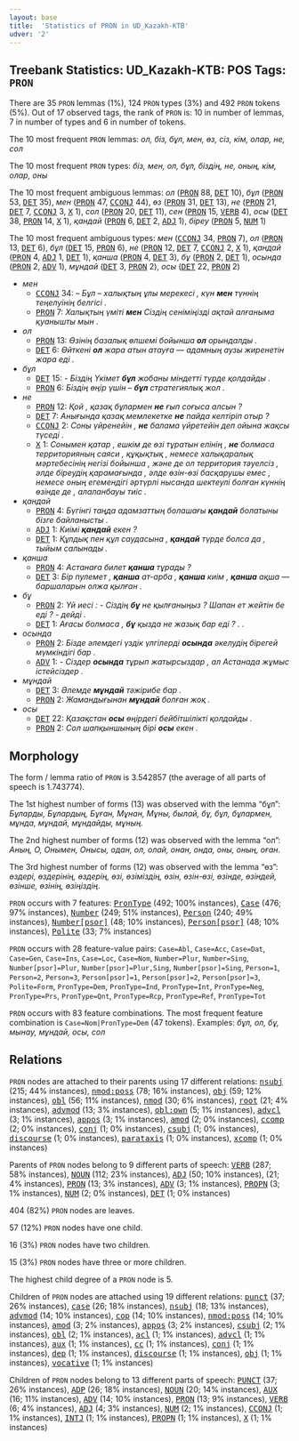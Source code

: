 ```yaml
---
layout: base
title:  'Statistics of PRON in UD_Kazakh-KTB'
udver: '2'
---
```


## Treebank Statistics: UD_Kazakh-KTB: POS Tags: `PRON`

There are 35 `PRON` lemmas (1%), 124 `PRON` types (3%) and 492 `PRON` tokens (5%).
Out of 17 observed tags, the rank of `PRON` is: 10 in number of lemmas, 7 in number of types and 6 in number of tokens.

The 10 most frequent `PRON` lemmas: <em>ол, біз, бұл, мен, өз, сіз, кім, олар, не, сол</em>

The 10 most frequent `PRON` types:  <em>біз, мен, ол, бұл, біздің, не, оның, кім, олар, оны</em>

The 10 most frequent ambiguous lemmas: <em>ол</em> (<tt><a href="kk_ktb-pos-PRON.html">PRON</a></tt> 88, <tt><a href="kk_ktb-pos-DET.html">DET</a></tt> 10), <em>бұл</em> (<tt><a href="kk_ktb-pos-PRON.html">PRON</a></tt> 53, <tt><a href="kk_ktb-pos-DET.html">DET</a></tt> 35), <em>мен</em> (<tt><a href="kk_ktb-pos-PRON.html">PRON</a></tt> 47, <tt><a href="kk_ktb-pos-CCONJ.html">CCONJ</a></tt> 44), <em>өз</em> (<tt><a href="kk_ktb-pos-PRON.html">PRON</a></tt> 31, <tt><a href="kk_ktb-pos-DET.html">DET</a></tt> 13), <em>не</em> (<tt><a href="kk_ktb-pos-PRON.html">PRON</a></tt> 21, <tt><a href="kk_ktb-pos-DET.html">DET</a></tt> 7, <tt><a href="kk_ktb-pos-CCONJ.html">CCONJ</a></tt> 3, <tt><a href="kk_ktb-pos-X.html">X</a></tt> 1), <em>сол</em> (<tt><a href="kk_ktb-pos-PRON.html">PRON</a></tt> 20, <tt><a href="kk_ktb-pos-DET.html">DET</a></tt> 11), <em>сен</em> (<tt><a href="kk_ktb-pos-PRON.html">PRON</a></tt> 15, <tt><a href="kk_ktb-pos-VERB.html">VERB</a></tt> 4), <em>осы</em> (<tt><a href="kk_ktb-pos-DET.html">DET</a></tt> 38, <tt><a href="kk_ktb-pos-PRON.html">PRON</a></tt> 14, <tt><a href="kk_ktb-pos-X.html">X</a></tt> 1), <em>қандай</em> (<tt><a href="kk_ktb-pos-PRON.html">PRON</a></tt> 6, <tt><a href="kk_ktb-pos-DET.html">DET</a></tt> 2, <tt><a href="kk_ktb-pos-ADJ.html">ADJ</a></tt> 1), <em>біреу</em> (<tt><a href="kk_ktb-pos-PRON.html">PRON</a></tt> 5, <tt><a href="kk_ktb-pos-NUM.html">NUM</a></tt> 1)

The 10 most frequent ambiguous types:  <em>мен</em> (<tt><a href="kk_ktb-pos-CCONJ.html">CCONJ</a></tt> 34, <tt><a href="kk_ktb-pos-PRON.html">PRON</a></tt> 7), <em>ол</em> (<tt><a href="kk_ktb-pos-PRON.html">PRON</a></tt> 13, <tt><a href="kk_ktb-pos-DET.html">DET</a></tt> 6), <em>бұл</em> (<tt><a href="kk_ktb-pos-DET.html">DET</a></tt> 15, <tt><a href="kk_ktb-pos-PRON.html">PRON</a></tt> 6), <em>не</em> (<tt><a href="kk_ktb-pos-PRON.html">PRON</a></tt> 12, <tt><a href="kk_ktb-pos-DET.html">DET</a></tt> 7, <tt><a href="kk_ktb-pos-CCONJ.html">CCONJ</a></tt> 2, <tt><a href="kk_ktb-pos-X.html">X</a></tt> 1), <em>қандай</em> (<tt><a href="kk_ktb-pos-PRON.html">PRON</a></tt> 4, <tt><a href="kk_ktb-pos-ADJ.html">ADJ</a></tt> 1, <tt><a href="kk_ktb-pos-DET.html">DET</a></tt> 1), <em>қанша</em> (<tt><a href="kk_ktb-pos-PRON.html">PRON</a></tt> 4, <tt><a href="kk_ktb-pos-DET.html">DET</a></tt> 3), <em>бұ</em> (<tt><a href="kk_ktb-pos-PRON.html">PRON</a></tt> 2, <tt><a href="kk_ktb-pos-DET.html">DET</a></tt> 1), <em>осында</em> (<tt><a href="kk_ktb-pos-PRON.html">PRON</a></tt> 2, <tt><a href="kk_ktb-pos-ADV.html">ADV</a></tt> 1), <em>мұндай</em> (<tt><a href="kk_ktb-pos-DET.html">DET</a></tt> 3, <tt><a href="kk_ktb-pos-PRON.html">PRON</a></tt> 2), <em>осы</em> (<tt><a href="kk_ktb-pos-DET.html">DET</a></tt> 22, <tt><a href="kk_ktb-pos-PRON.html">PRON</a></tt> 2)


* <em>мен</em>
  * <tt><a href="kk_ktb-pos-CCONJ.html">CCONJ</a></tt> 34: <em>– Бұл – халықтың ұлы мерекесі , күн <b>мен</b> түннің теңелуінің белгісі .</em>
  * <tt><a href="kk_ktb-pos-PRON.html">PRON</a></tt> 7: <em>Халықтың үміті <b>мен</b> Сіздің сеніміңізді ақтай алғаныма қуанышты мын .</em>
* <em>ол</em>
  * <tt><a href="kk_ktb-pos-PRON.html">PRON</a></tt> 13: <em>Өзінің базалық өлшемі бойынша <b>ол</b> орындалды .</em>
  * <tt><a href="kk_ktb-pos-DET.html">DET</a></tt> 6: <em>Өйткені <b>ол</b> жара атын атауға — адамның аузы жиренетін жара еді .</em>
* <em>бұл</em>
  * <tt><a href="kk_ktb-pos-DET.html">DET</a></tt> 15: <em>- Біздің Үкімет <b>бұл</b> жобаны міндетті түрде қолдайды .</em>
  * <tt><a href="kk_ktb-pos-PRON.html">PRON</a></tt> 6: <em>Біздің өңір үшін – <b>бұл</b> стратегиялық жол .</em>
* <em>не</em>
  * <tt><a href="kk_ktb-pos-PRON.html">PRON</a></tt> 12: <em>Қой , қазақ бұлармен <b>не</b> ғып соғыса алсын ?</em>
  * <tt><a href="kk_ktb-pos-DET.html">DET</a></tt> 7: <em>Анығында қазақ мемлекетке <b>не</b> пайда келтіріп отыр ?</em>
  * <tt><a href="kk_ktb-pos-CCONJ.html">CCONJ</a></tt> 2: <em>Соны үйренейін , <b>не</b> балама үйретейін деп ойына жақсы түседі .</em>
  * <tt><a href="kk_ktb-pos-X.html">X</a></tt> 1: <em>Сонымен қатар , ешкім де өзі тұратын елінің , <b>не</b> болмаса территорияның саяси , құқықтық , немесе халықаралық мәртебесінің негізі бойынша , және де ол территория тәуелсіз , әлде біреудің қарамағында , әлде өзін-өзі басқарушы емес , немесе оның егемендігі әртүрлі нысанда шектеулі болған күннің өзінде де , алаланбауы тиіс .</em>
* <em>қандай</em>
  * <tt><a href="kk_ktb-pos-PRON.html">PRON</a></tt> 4: <em>Бүгінгі таңда адамзаттың болашағы <b>қандай</b> болатыны бізге байланысты .</em>
  * <tt><a href="kk_ktb-pos-ADJ.html">ADJ</a></tt> 1: <em>Киімі <b>қандай</b> екен ?</em>
  * <tt><a href="kk_ktb-pos-DET.html">DET</a></tt> 1: <em>Құлдық пен құл саудасына , <b>қандай</b> түрде болса да , тыйым салынады .</em>
* <em>қанша</em>
  * <tt><a href="kk_ktb-pos-PRON.html">PRON</a></tt> 4: <em>Астанаға билет <b>қанша</b> тұрады ?</em>
  * <tt><a href="kk_ktb-pos-DET.html">DET</a></tt> 3: <em>Бір пулемет , <b>қанша</b> ат-арба , <b>қанша</b> киім , <b>қанша</b> ақша — баршаларын олжа қылған .</em>
* <em>бұ</em>
  * <tt><a href="kk_ktb-pos-PRON.html">PRON</a></tt> 2: <em>Үй иесі : - Сіздің <b>бұ</b> не қылғаныңыз ? Шапан ет жейтін бе еді ? - дейді .</em>
  * <tt><a href="kk_ktb-pos-DET.html">DET</a></tt> 1: <em>Ағасы болмаса , <b>бұ</b> қызда не жазық бар еді ? . .</em>
* <em>осында</em>
  * <tt><a href="kk_ktb-pos-PRON.html">PRON</a></tt> 2: <em>Бізде әлемдегі үздік үлгілерді <b>осында</b> әкелудің бірегей мүмкіндігі бар .</em>
  * <tt><a href="kk_ktb-pos-ADV.html">ADV</a></tt> 1: <em>- Сіздер <b>осында</b> тұрып жатырсыздар , ал Астанада жұмыс істейсіздер .</em>
* <em>мұндай</em>
  * <tt><a href="kk_ktb-pos-DET.html">DET</a></tt> 3: <em>Әлемде <b>мұндай</b> тәжірибе бар .</em>
  * <tt><a href="kk_ktb-pos-PRON.html">PRON</a></tt> 2: <em>Жамандығынан <b>мұндай</b> болған жоқ .</em>
* <em>осы</em>
  * <tt><a href="kk_ktb-pos-DET.html">DET</a></tt> 22: <em>Қазақстан <b>осы</b> өңірдегі бейбітшілікті қолдайды .</em>
  * <tt><a href="kk_ktb-pos-PRON.html">PRON</a></tt> 2: <em>Сол шапқыншының бірі <b>осы</b> екен .</em>

## Morphology

The form / lemma ratio of `PRON` is 3.542857 (the average of all parts of speech is 1.743774).

The 1st highest number of forms (13) was observed with the lemma “бұл”: <em>Бұларды, Бұлардың, Бұған, Мұнан, Мұны, былай, бұ, бұл, бұлармен, мұнда, мұндай, мұндайды, мұның</em>.

The 2nd highest number of forms (12) was observed with the lemma “ол”: <em>Аның, О, Онымен, Онысы, одан, ол, олай, онан, онда, оны, оның, оған</em>.

The 3rd highest number of forms (12) was observed with the lemma “өз”: <em>өздері, өздерінің, өздерің, өзі, өзіміздің, өзін, өзін-өзі, өзінде, өзіндей, өзінше, өзінің, өзіңіздің</em>.

`PRON` occurs with 7 features: <tt><a href="kk_ktb-feat-PronType.html">PronType</a></tt> (492; 100% instances), <tt><a href="kk_ktb-feat-Case.html">Case</a></tt> (476; 97% instances), <tt><a href="kk_ktb-feat-Number.html">Number</a></tt> (249; 51% instances), <tt><a href="kk_ktb-feat-Person.html">Person</a></tt> (240; 49% instances), <tt><a href="kk_ktb-feat-Number-psor.html">Number[psor]</a></tt> (48; 10% instances), <tt><a href="kk_ktb-feat-Person-psor.html">Person[psor]</a></tt> (48; 10% instances), <tt><a href="kk_ktb-feat-Polite.html">Polite</a></tt> (33; 7% instances)

`PRON` occurs with 28 feature-value pairs: `Case=Abl`, `Case=Acc`, `Case=Dat`, `Case=Gen`, `Case=Ins`, `Case=Loc`, `Case=Nom`, `Number=Plur`, `Number=Sing`, `Number[psor]=Plur`, `Number[psor]=Plur,Sing`, `Number[psor]=Sing`, `Person=1`, `Person=2`, `Person=3`, `Person[psor]=1`, `Person[psor]=2`, `Person[psor]=3`, `Polite=Form`, `PronType=Dem`, `PronType=Ind`, `PronType=Int`, `PronType=Neg`, `PronType=Prs`, `PronType=Qnt`, `PronType=Rcp`, `PronType=Ref`, `PronType=Tot`

`PRON` occurs with 83 feature combinations.
The most frequent feature combination is `Case=Nom|PronType=Dem` (47 tokens).
Examples: <em>бұл, ол, бұ, мынау, мұндай, осы, сол</em>


## Relations

`PRON` nodes are attached to their parents using 17 different relations: <tt><a href="kk_ktb-dep-nsubj.html">nsubj</a></tt> (215; 44% instances), <tt><a href="kk_ktb-dep-nmod-poss.html">nmod:poss</a></tt> (78; 16% instances), <tt><a href="kk_ktb-dep-obj.html">obj</a></tt> (59; 12% instances), <tt><a href="kk_ktb-dep-obl.html">obl</a></tt> (56; 11% instances), <tt><a href="kk_ktb-dep-nmod.html">nmod</a></tt> (30; 6% instances), <tt><a href="kk_ktb-dep-root.html">root</a></tt> (21; 4% instances), <tt><a href="kk_ktb-dep-advmod.html">advmod</a></tt> (13; 3% instances), <tt><a href="kk_ktb-dep-obl-own.html">obl:own</a></tt> (5; 1% instances), <tt><a href="kk_ktb-dep-advcl.html">advcl</a></tt> (3; 1% instances), <tt><a href="kk_ktb-dep-appos.html">appos</a></tt> (3; 1% instances), <tt><a href="kk_ktb-dep-amod.html">amod</a></tt> (2; 0% instances), <tt><a href="kk_ktb-dep-ccomp.html">ccomp</a></tt> (2; 0% instances), <tt><a href="kk_ktb-dep-conj.html">conj</a></tt> (1; 0% instances), <tt><a href="kk_ktb-dep-csubj.html">csubj</a></tt> (1; 0% instances), <tt><a href="kk_ktb-dep-discourse.html">discourse</a></tt> (1; 0% instances), <tt><a href="kk_ktb-dep-parataxis.html">parataxis</a></tt> (1; 0% instances), <tt><a href="kk_ktb-dep-xcomp.html">xcomp</a></tt> (1; 0% instances)

Parents of `PRON` nodes belong to 9 different parts of speech: <tt><a href="kk_ktb-pos-VERB.html">VERB</a></tt> (287; 58% instances), <tt><a href="kk_ktb-pos-NOUN.html">NOUN</a></tt> (112; 23% instances), <tt><a href="kk_ktb-pos-ADJ.html">ADJ</a></tt> (50; 10% instances),  (21; 4% instances), <tt><a href="kk_ktb-pos-PRON.html">PRON</a></tt> (13; 3% instances), <tt><a href="kk_ktb-pos-ADV.html">ADV</a></tt> (3; 1% instances), <tt><a href="kk_ktb-pos-PROPN.html">PROPN</a></tt> (3; 1% instances), <tt><a href="kk_ktb-pos-NUM.html">NUM</a></tt> (2; 0% instances), <tt><a href="kk_ktb-pos-DET.html">DET</a></tt> (1; 0% instances)

404 (82%) `PRON` nodes are leaves.

57 (12%) `PRON` nodes have one child.

16 (3%) `PRON` nodes have two children.

15 (3%) `PRON` nodes have three or more children.

The highest child degree of a `PRON` node is 5.

Children of `PRON` nodes are attached using 19 different relations: <tt><a href="kk_ktb-dep-punct.html">punct</a></tt> (37; 26% instances), <tt><a href="kk_ktb-dep-case.html">case</a></tt> (26; 18% instances), <tt><a href="kk_ktb-dep-nsubj.html">nsubj</a></tt> (18; 13% instances), <tt><a href="kk_ktb-dep-advmod.html">advmod</a></tt> (14; 10% instances), <tt><a href="kk_ktb-dep-cop.html">cop</a></tt> (14; 10% instances), <tt><a href="kk_ktb-dep-nmod-poss.html">nmod:poss</a></tt> (14; 10% instances), <tt><a href="kk_ktb-dep-amod.html">amod</a></tt> (3; 2% instances), <tt><a href="kk_ktb-dep-appos.html">appos</a></tt> (3; 2% instances), <tt><a href="kk_ktb-dep-csubj.html">csubj</a></tt> (2; 1% instances), <tt><a href="kk_ktb-dep-obl.html">obl</a></tt> (2; 1% instances), <tt><a href="kk_ktb-dep-acl.html">acl</a></tt> (1; 1% instances), <tt><a href="kk_ktb-dep-advcl.html">advcl</a></tt> (1; 1% instances), <tt><a href="kk_ktb-dep-aux.html">aux</a></tt> (1; 1% instances), <tt><a href="kk_ktb-dep-cc.html">cc</a></tt> (1; 1% instances), <tt><a href="kk_ktb-dep-conj.html">conj</a></tt> (1; 1% instances), <tt><a href="kk_ktb-dep-dep.html">dep</a></tt> (1; 1% instances), <tt><a href="kk_ktb-dep-discourse.html">discourse</a></tt> (1; 1% instances), <tt><a href="kk_ktb-dep-obj.html">obj</a></tt> (1; 1% instances), <tt><a href="kk_ktb-dep-vocative.html">vocative</a></tt> (1; 1% instances)

Children of `PRON` nodes belong to 13 different parts of speech: <tt><a href="kk_ktb-pos-PUNCT.html">PUNCT</a></tt> (37; 26% instances), <tt><a href="kk_ktb-pos-ADP.html">ADP</a></tt> (26; 18% instances), <tt><a href="kk_ktb-pos-NOUN.html">NOUN</a></tt> (20; 14% instances), <tt><a href="kk_ktb-pos-AUX.html">AUX</a></tt> (16; 11% instances), <tt><a href="kk_ktb-pos-ADV.html">ADV</a></tt> (14; 10% instances), <tt><a href="kk_ktb-pos-PRON.html">PRON</a></tt> (13; 9% instances), <tt><a href="kk_ktb-pos-VERB.html">VERB</a></tt> (6; 4% instances), <tt><a href="kk_ktb-pos-ADJ.html">ADJ</a></tt> (4; 3% instances), <tt><a href="kk_ktb-pos-NUM.html">NUM</a></tt> (2; 1% instances), <tt><a href="kk_ktb-pos-CCONJ.html">CCONJ</a></tt> (1; 1% instances), <tt><a href="kk_ktb-pos-INTJ.html">INTJ</a></tt> (1; 1% instances), <tt><a href="kk_ktb-pos-PROPN.html">PROPN</a></tt> (1; 1% instances), <tt><a href="kk_ktb-pos-X.html">X</a></tt> (1; 1% instances)

